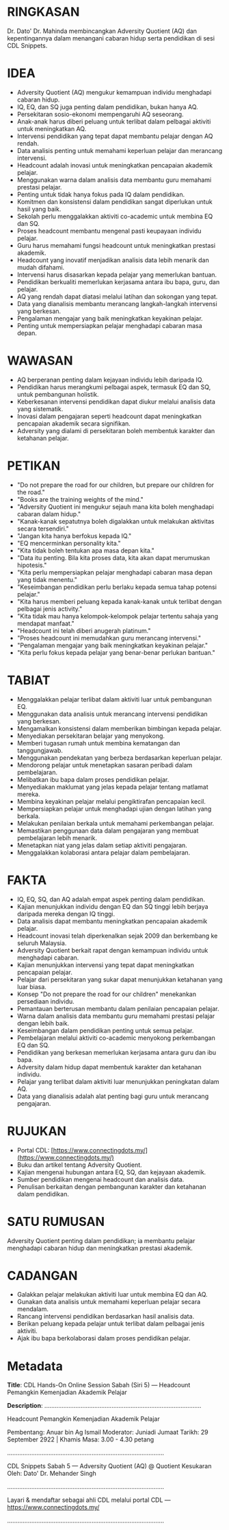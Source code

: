 # RINGKASAN
Dr. Dato' Dr. Mahinda membincangkan Adversity Quotient (AQ) dan kepentingannya dalam menangani cabaran hidup serta pendidikan di sesi CDL Snippets.

# IDEA
- Adversity Quotient (AQ) mengukur kemampuan individu menghadapi cabaran hidup.
- IQ, EQ, dan SQ juga penting dalam pendidikan, bukan hanya AQ.
- Persekitaran sosio-ekonomi mempengaruhi AQ seseorang.
- Anak-anak harus diberi peluang untuk terlibat dalam pelbagai aktiviti untuk meningkatkan AQ.
- Intervensi pendidikan yang tepat dapat membantu pelajar dengan AQ rendah.
- Data analisis penting untuk memahami keperluan pelajar dan merancang intervensi.
- Headcount adalah inovasi untuk meningkatkan pencapaian akademik pelajar.
- Menggunakan warna dalam analisis data membantu guru memahami prestasi pelajar.
- Penting untuk tidak hanya fokus pada IQ dalam pendidikan.
- Komitmen dan konsistensi dalam pendidikan sangat diperlukan untuk hasil yang baik.
- Sekolah perlu menggalakkan aktiviti co-academic untuk membina EQ dan SQ.
- Proses headcount membantu mengenal pasti keupayaan individu pelajar.
- Guru harus memahami fungsi headcount untuk meningkatkan prestasi akademik.
- Headcount yang inovatif menjadikan analisis data lebih menarik dan mudah difahami.
- Intervensi harus disasarkan kepada pelajar yang memerlukan bantuan.
- Pendidikan berkualiti memerlukan kerjasama antara ibu bapa, guru, dan pelajar.
- AQ yang rendah dapat diatasi melalui latihan dan sokongan yang tepat.
- Data yang dianalisis membantu merancang langkah-langkah intervensi yang berkesan.
- Pengalaman mengajar yang baik meningkatkan keyakinan pelajar.
- Penting untuk mempersiapkan pelajar menghadapi cabaran masa depan.

# WAWASAN
- AQ berperanan penting dalam kejayaan individu lebih daripada IQ.
- Pendidikan harus merangkumi pelbagai aspek, termasuk EQ dan SQ, untuk pembangunan holistik.
- Keberkesanan intervensi pendidikan dapat diukur melalui analisis data yang sistematik.
- Inovasi dalam pengajaran seperti headcount dapat meningkatkan pencapaian akademik secara signifikan.
- Adversity yang dialami di persekitaran boleh membentuk karakter dan ketahanan pelajar.

# PETIKAN
- "Do not prepare the road for our children, but prepare our children for the road."
- "Books are the training weights of the mind."
- "Adversity Quotient ini mengukur sejauh mana kita boleh menghadapi cabaran dalam hidup."
- "Kanak-kanak sepatutnya boleh digalakkan untuk melakukan aktivitas secara tersendiri."
- "Jangan kita hanya berfokus kepada IQ."
- "EQ mencerminkan personality kita."
- "Kita tidak boleh tentukan apa masa depan kita."
- "Data itu penting. Bila kita proses data, kita akan dapat merumuskan hipotesis."
- "Kita perlu mempersiapkan pelajar menghadapi cabaran masa depan yang tidak menentu."
- "Keseimbangan pendidikan perlu berlaku kepada semua tahap potensi pelajar."
- "Kita harus memberi peluang kepada kanak-kanak untuk terlibat dengan pelbagai jenis activity."
- "Kita tidak mau hanya kelompok-kelompok pelajar tertentu sahaja yang mendapat manfaat."
- "Headcount ini telah diberi anugerah platinum."
- "Proses headcount ini memudahkan guru merancang intervensi."
- "Pengalaman mengajar yang baik meningkatkan keyakinan pelajar."
- "Kita perlu fokus kepada pelajar yang benar-benar perlukan bantuan."

# TABIAT
- Menggalakkan pelajar terlibat dalam aktiviti luar untuk pembangunan EQ.
- Menggunakan data analisis untuk merancang intervensi pendidikan yang berkesan.
- Mengamalkan konsistensi dalam memberikan bimbingan kepada pelajar.
- Menyediakan persekitaran belajar yang menyokong.
- Memberi tugasan rumah untuk membina kematangan dan tanggungjawab.
- Menggunakan pendekatan yang berbeza berdasarkan keperluan pelajar.
- Mendorong pelajar untuk menetapkan sasaran peribadi dalam pembelajaran.
- Melibatkan ibu bapa dalam proses pendidikan pelajar.
- Menyediakan maklumat yang jelas kepada pelajar tentang matlamat mereka.
- Membina keyakinan pelajar melalui pengiktirafan pencapaian kecil.
- Mempersiapkan pelajar untuk menghadapi ujian dengan latihan yang berkala.
- Melakukan penilaian berkala untuk memahami perkembangan pelajar.
- Memastikan penggunaan data dalam pengajaran yang membuat pembelajaran lebih menarik.
- Menetapkan niat yang jelas dalam setiap aktiviti pengajaran.
- Menggalakkan kolaborasi antara pelajar dalam pembelajaran.

# FAKTA
- IQ, EQ, SQ, dan AQ adalah empat aspek penting dalam pendidikan.
- Kajian menunjukkan individu dengan EQ dan SQ tinggi lebih berjaya daripada mereka dengan IQ tinggi.
- Data analisis dapat membantu meningkatkan pencapaian akademik pelajar.
- Headcount inovasi telah diperkenalkan sejak 2009 dan berkembang ke seluruh Malaysia.
- Adversity Quotient berkait rapat dengan kemampuan individu untuk menghadapi cabaran.
- Kajian menunjukkan intervensi yang tepat dapat meningkatkan pencapaian pelajar.
- Pelajar dari persekitaran yang sukar dapat menunjukkan ketahanan yang luar biasa.
- Konsep "Do not prepare the road for our children" menekankan persediaan individu.
- Pemantauan berterusan membantu dalam penilaian pencapaian pelajar.
- Warna dalam analisis data membantu guru memahami prestasi pelajar dengan lebih baik.
- Keseimbangan dalam pendidikan penting untuk semua pelajar.
- Pembelajaran melalui aktiviti co-academic menyokong perkembangan EQ dan SQ.
- Pendidikan yang berkesan memerlukan kerjasama antara guru dan ibu bapa.
- Adversity dalam hidup dapat membentuk karakter dan ketahanan individu.
- Pelajar yang terlibat dalam aktiviti luar menunjukkan peningkatan dalam AQ.
- Data yang dianalisis adalah alat penting bagi guru untuk merancang pengajaran.

# RUJUKAN
- Portal CDL: [https://www.connectingdots.my/](https://www.connectingdots.my/)
- Buku dan artikel tentang Adversity Quotient.
- Kajian mengenai hubungan antara EQ, SQ, dan kejayaan akademik.
- Sumber pendidikan mengenai headcount dan analisis data.
- Penulisan berkaitan dengan pembangunan karakter dan ketahanan dalam pendidikan.

# SATU RUMUSAN
Adversity Quotient penting dalam pendidikan; ia membantu pelajar menghadapi cabaran hidup dan meningkatkan prestasi akademik.

# CADANGAN
- Galakkan pelajar melakukan aktiviti luar untuk membina EQ dan AQ.
- Gunakan data analisis untuk memahami keperluan pelajar secara mendalam.
- Rancang intervensi pendidikan berdasarkan hasil analisis data.
- Berikan peluang kepada pelajar untuk terlibat dalam pelbagai jenis aktiviti.
- Ajak ibu bapa berkolaborasi dalam proses pendidikan pelajar.

# Metadata
**Title**: CDL Hands-On Online Session Sabah (Siri 5) — Headcount Pemangkin Kemenjadian Akademik Pelajar

**Description**: ...........................................................................................

Headcount Pemangkin Kemenjadian Akademik Pelajar

Pembentang: Anuar bin Ag Ismail
Moderator: Juniadi Jumaat
Tarikh: 29 September 2922   |   Khamis
Masa: 3.00 - 4.30 petang

...........................................................................................

CDL Snippets Sabah 5 — Adversity Quotient (AQ) @ Quotient Kesukaran
Oleh: Dato' Dr. Mehander Singh

...........................................................................................

Layari & mendaftar sebagai ahli CDL melalui portal CDL — https://www.connectingdots.my/

...........................................................................................